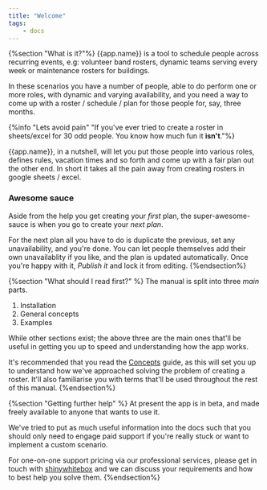 ```yaml
---
title: "Welcome"
tags: 
    - docs
---
```

{%section "What is it?"%}
{{app.name}} is a tool to schedule people across recurring events, e.g: volunteer band rosters, dynamic teams serving every week or maintenance rosters for buildings.

In these scenarios you have a number of people, able to do perform one or more roles, with dynamic and varying availability, and you need a way to come up with a roster / schedule / plan for those people for, say, three months. 

{%info "Lets avoid pain" "If you've ever tried to create a roster in sheets/excel for 30 odd people. You know how much fun it <b>isn't</b>."%}

{{app.name}}, in a nutshell, will let you put those people into various roles, defines rules, vacation times and so forth and come up with a fair plan out the other end. In short it takes all the pain away from creating rosters in google sheets / excel.

### Awesome sauce
Aside from the help you get creating your *first* plan, the super-awesome-sauce is when you go to create your *next plan*.

For the next plan all you have to do is duplicate the previous, set any unavailability, and you're done. You can let people themselves add their own unavailablity if you like, and the plan is updated automatically. Once you're happy with it, *Publish it* and lock it from editing. 
{%endsection%}

{%section "What should I read first?" %}
The manual is split into three *main* parts.

1. Installation
1. General concepts
1. Examples

While other sections exist; the above three are the main ones that'll be useful in getting you up to speed and understanding how the app works.

It's recommended that you read the [Concepts](/manual/concepts/) guide, as this will set you up to understand how we've approached solving the problem of creating a roster. It'll also familiarise you with terms that'll be used throughout the rest of this manual.
{%endsection%}

{%section "Getting further help" %}
At present the app is in beta, and made freely available to anyone that wants to use it.

We've tried to put as much useful information into the docs such that you should only need to engage paid support if you're really stuck or want to implement a custom scenario. 

For one-on-one support pricing via our professional services, please get in touch with [shinywhitebox](mailto:support@shinywhitebox.com?subject=I'd%20like%20to%20discuss%20professional%20services%20for%20{{app.name}}) and we can discuss your requirements and how to best help you solve them.
{%endsection%}
